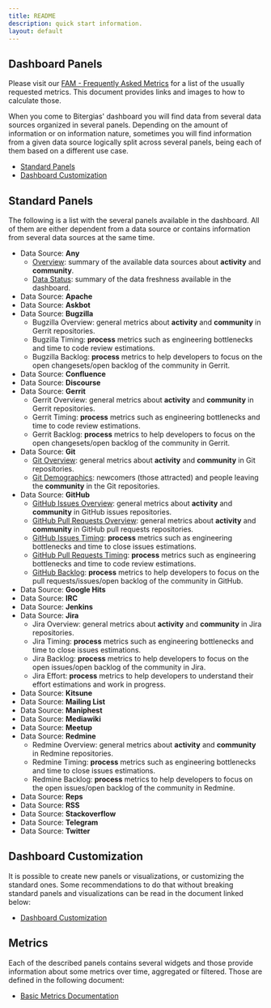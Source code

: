 ```yaml
---
title: README
description: quick start information.
layout: default
---
```

## Dashboard Panels

Please visit our [FAM - Frequently Asked Metrics](fam.md) for a list of the usually
requested metrics. This document provides links and images to how to calculate
those.

When you come to Bitergias' dashboard you will find data from several data sources
organized in several panels. Depending on the amount of information or on
information nature, sometimes you will find information from a given data
source logically split across several panels, being each of them based on a
different use case.

* [Standard Panels](#standard-panels)
* [Dashboard Customization](#dashboard-customization)

## Standard Panels

The following is a list with the several panels available in the dashboard. All of them are either dependent from a data source or contains information from several data sources at the same time.

* Data Source: **Any**
  * [Overview](overview.md): summary of the available data sources about **activity** and **community**.
  * [Data Status](data-status.md): summary of the data freshness available in the dashboard.
* Data Source: **Apache**
* Data Source: **Askbot**
* Data Source: **Bugzilla**
  * Bugzilla Overview: general metrics about **activity** and **community** in Gerrit repositories.
  * Bugzilla Timing: **process** metrics such as engineering bottlenecks and time to code review estimations.
  * Bugzilla Backlog: **process** metrics to help developers to focus on the open changesets/open backlog of the community in Gerrit.
* Data Source: **Confluence**
* Data Source: **Discourse**
* Data Source: **Gerrit**
  * Gerrit Overview: general metrics about **activity** and **community** in Gerrit repositories.
  * Gerrit Timing: **process** metrics such as engineering bottlenecks and time to code review estimations.
  * Gerrit Backlog: **process** metrics to help developers to focus on the open changesets/open backlog of the community in Gerrit.
* Data Source: **Git**
  * [Git Overview](git.md): general metrics about **activity** and **community** in Git repositories.
  * [Git Demographics](git-demographics.md): newcomers (those attracted) and people leaving the **community** in the Git repositories.
* Data Source: **GitHub**
  * [GitHub Issues Overview](github-issues.md): general metrics about **activity** and **community** in GitHub issues repositories.
  * [GitHub Pull Requests Overview](github-pullrequests.md): general metrics about **activity** and **community** in GitHub pull requests repositories.
  * [GitHub Issues Timing](github-issues-timing.md): **process** metrics such as engineering bottlenecks and time to close issues estimations.
  * [GitHub Pull Requests Timing](github-pullrequests-timing.md): **process** metrics such as engineering bottlenecks and time to code review estimations.
  * [GitHub Backlog](github-backlog.md): **process** metrics to help developers to focus on the pull requests/issues/open backlog of the community in GitHub.
* Data Source: **Google Hits**
* Data Source: **IRC**
* Data Source: **Jenkins**
* Data Source: **Jira**
  * Jira Overview: general metrics about **activity** and **community** in Jira repositories.
  * Jira Timing: **process** metrics such as engineering bottlenecks and time to close issues estimations.
  * Jira Backlog: **process** metrics to help developers to focus on the open issues/open backlog of the community in Jira.
  * Jira Effort: **process** metrics to help developers to understand their effort estimations and work in progress.
* Data Source: **Kitsune**
* Data Source: **Mailing List**
* Data Source: **Maniphest**
* Data Source: **Mediawiki**
* Data Source: **Meetup**
* Data Source: **Redmine**
  * Redmine Overview: general metrics about **activity** and **community** in Redmine repositories.
  * Redmine Timing: **process** metrics such as engineering bottlenecks and time to close issues estimations.
  * Redmine Backlog: **process** metrics to help developers to focus on the open issues/open backlog of the community in Redmine.
* Data Source: **Reps**
* Data Source: **RSS**
* Data Source: **Stackoverflow**
* Data Source: **Telegram**
* Data Source: **Twitter**

## Dashboard Customization

It is possible to create new panels or visualizations, or customizing the standard ones. Some recommendations to do that without breaking standard panels and visualizations can be read in the document linked below:

* [Dashboard Customization](dashboard-customization.md)

## Metrics

Each of the described panels contains several widgets and those provide information about some metrics over time, aggregated or filtered. Those are defined in the following document:

* [Basic Metrics Documentation](metrics.md)
